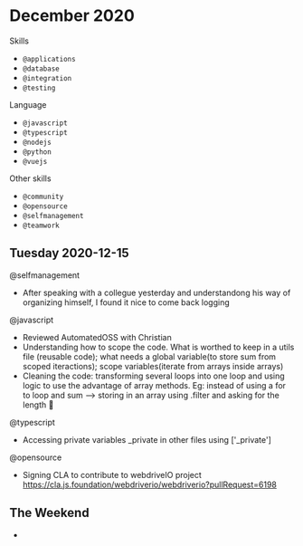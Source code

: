 # December 2020

Skills
- `@applications`
- `@database`
- `@integration`
- `@testing`

Language
- `@javascript`
- `@typescript`
- `@nodejs`
- `@python`
- `@vuejs`

Other skills
- `@community`
- `@opensource`
- `@selfmanagement`
- `@teamwork`

## Tuesday 2020-12-15

@selfmanagement
- After speaking with a collegue yesterday and understandong his way of organizing himself, I found it nice to come back logging

@javascript
- Reviewed AutomatedOSS with Christian
- Understanding how to scope the code. What is worthed to keep in a utils file (reusable code); what needs a global variable(to store sum from scoped iteractions); scope variables(iterate from arrays inside arrays)
- Cleaning the code: transforming several loops into one loop and using logic to use the advantage of array methods. Eg: instead of using a for to loop and sum --> storing in an array using .filter and asking for the length 🤯

@typescript
- Accessing private variables _private in other files using ['_private']

@opensource
- Signing CLA to contribute to webdriveIO project https://cla.js.foundation/webdriverio/webdriverio?pullRequest=6198

## The Weekend

-


